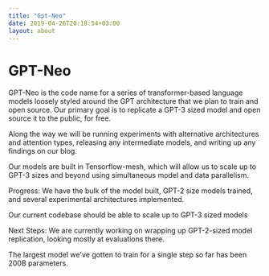 ```yaml
---
title: "Gpt-Neo"
date: 2019-04-26T20:18:54+03:00
layout: about
---
```


# GPT-Neo

GPT-Neo is the code name for a series of transformer-based language models loosely styled around the GPT architecture that we plan to train and open source. Our primary goal is to replicate a GPT-3 sized model and open source it to the public, for free.

Along the way we will be running experiments with alternative architectures and attention types, releasing any intermediate models, and writing up any findings on our blog.

Our models are built in Tensorflow-mesh, which will allow us to scale up to GPT-3 sizes and beyond using simultaneous model and data parallelism.

Progress:
We have the bulk of the model built, GPT-2 size models trained, and several experimental architectures implemented.

Our current codebase should be able to scale up to GPT-3 sized models

Next Steps:
We are currently working on wrapping up GPT-2-sized model replication, looking mostly at evaluations there.

The largest model we've gotten to train for a single step so far has been 200B parameters.
